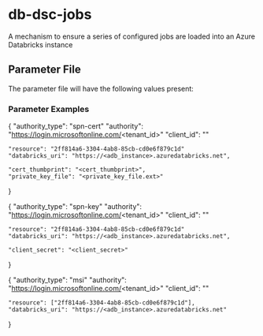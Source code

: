 # db-dsc-jobs
A mechanism to ensure a series of configured jobs are loaded into an Azure Databricks instance


## Parameter File

The parameter file will have the following values present:




### Parameter Examples

{
    "authority_type": "spn-cert"
    "authority": "https://login.microsoftonline.com/<tenant_id>"
    "client_id": "<client-id>"

    "resource": "2ff814a6-3304-4ab8-85cb-cd0e6f879c1d"
    "databricks_uri": "https://<adb_instance>.azuredatabricks.net",

    "cert_thumbprint": "<cert_thumbprint>",
    "private_key_file": "<private_key_file.ext>"
}

{
    "authority_type": "spn-key"
    "authority": "https://login.microsoftonline.com/<tenant_id>"
    "client_id": "<your-sp-client-id>"

    "resource": "2ff814a6-3304-4ab8-85cb-cd0e6f879c1d"
    "databricks_uri": "https://<adb_instance>.azuredatabricks.net",

    "client_secret": "<client_secret>"
}

{
    "authority_type": "msi"
    "authority": "https://login.microsoftonline.com/<tenant_id>"
    "client_id": "<client-id>"

    "resource": ["2ff814a6-3304-4ab8-85cb-cd0e6f879c1d"],
    "databricks_uri": "https://<adb_instance>.azuredatabricks.net"
}
